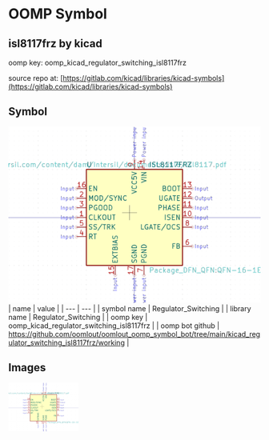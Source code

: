# OOMP Symbol  
## isl8117frz  by kicad  
  
oomp key: oomp_kicad_regulator_switching_isl8117frz  
  
source repo at: [https://gitlab.com/kicad/libraries/kicad-symbols](https://gitlab.com/kicad/libraries/kicad-symbols)  
## Symbol  
  
[![working.png](working_600.png)](working.png)  
| name | value | 
| --- | --- | 
| symbol name | Regulator_Switching | 
| library name | Regulator_Switching | 
| oomp key | oomp_kicad_regulator_switching_isl8117frz | 
| oomp bot github | https://github.com/oomlout/oomlout_oomp_symbol_bot/tree/main/kicad_regulator_switching_isl8117frz/working | 
## Images  
  
[![working.png](working_140.png)](working.png)  
